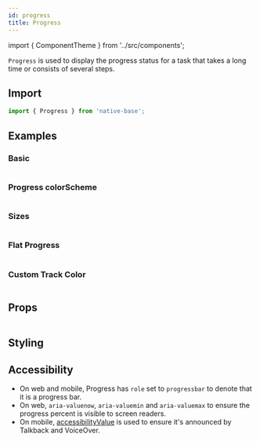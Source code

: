 ```yaml
---
id: progress
title: Progress
---
```


import { ComponentTheme } from '../src/components';

`Progress` is used to display the progress status for a task that takes a long time or consists of several steps.

## Import

```jsx
import { Progress } from 'native-base';
```

## Examples

### Basic

```ComponentSnackPlayer path=composites,Progress,Basic.tsx

```

### Progress colorScheme

```ComponentSnackPlayer path=composites,Progress,ColorScheme.tsx

```

### Sizes

```ComponentSnackPlayer path=composites,Progress,Sizes.tsx

```

### Flat Progress

```ComponentSnackPlayer path=composites,Progress,Flat.tsx

```

### Custom Track Color

```ComponentSnackPlayer path=composites,Progress,CustomBgColor.tsx

```

## Props

```ComponentPropTable path=composites,Progress,index.tsx

```

## Styling

<ComponentTheme name="progress" />

## Accessibility

- On web and mobile, Progress has `role` set to `progressbar` to denote that it is a progress bar.
- On web, `aria-valuenow`, `aria-valuemin` and `aria-valuemax` to ensure the progress percent is visible to screen readers.
- On mobile, [accessibilityValue](https://reactnative.dev/docs/accessibility#accessibilityvalue) is used to ensure it's announced by Talkback and VoiceOver.
